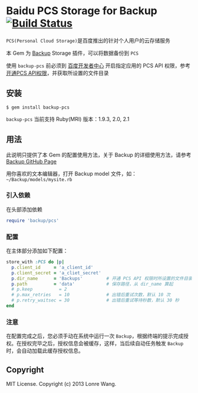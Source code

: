 # Baidu PCS Storage for Backup [![Build Status](https://travis-ci.org/lonre/backup-pcs.png?branch=master)](https://travis-ci.org/lonre/backup-pcs)

`PCS(Personal Cloud Storage)`是百度推出的针对个人用户的云存储服务

本 Gem 为 [Backup](https://github.com/meskyanichi/backup) Storage 插件，可以将数据备份到 `PCS`

使用 `backup-pcs` 前必须到 [百度开发者中心](http://developer.baidu.com/console) 开启指定应用的 PCS API 权限，参考 [开通PCS API权限](http://developer.baidu.com/wiki/index.php?title=docs/pcs/guide/api_approve)，并获取所设置的文件目录

## 安装

```
$ gem install backup-pcs
```
`backup-pcs` 当前支持 Ruby(MRI) 版本：1.9.3, 2.0, 2.1

## 用法

此说明只提供了本 Gem 的配置使用方法，关于 Backup 的详细使用方法，请参考 [Backup GitHub Page](https://github.com/meskyanichi/backup)

用你喜欢的文本编辑器，打开 Backup model 文件，如：`~/Backup/models/mysite.rb`

### 引入依赖

在头部添加依赖

```ruby
require 'backup/pcs'
```

### 配置

在主体部分添加如下配置：

```ruby
store_with :PCS do |p|
  p.client_id     = 'a_client_id'
  p.client_secret = 'a_cliet_secret'
  p.dir_name      = 'Backups'         # 开通 PCS API 权限时所设置的文件目录
  p.path          = 'data'            # 保存路径，从 dir_name 算起
  # p.keep          = 2
  # p.max_retries   = 10              # 出错后重试次数，默认 10 次
  # p.retry_waitsec = 30              # 出错后重试等待秒数，默认 30 秒
end
```

### 注意

在配置完成之后，您必须手动在系统中运行一次 `Backup`，根据终端的提示完成授权。在授权完毕之后，授权信息会被缓存，这样，当后续自动任务触发 `Backup` 时，会自动加载此缓存授权信息。

## Copyright
MIT License. Copyright (c) 2013 Lonre Wang.
